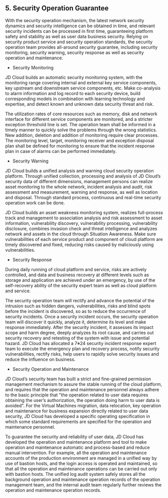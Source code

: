 ## 5. Security Operation Guarantee

With the security operation mechanism, the latest network security dynamics and security intelligence can be obtained in time, and relevant security incidents can be processed in first time, guaranteeing platform safety and stability as well as user data business security. Relying on security product service and security operation standards, the security operation team provides all-around security guarantee, including security monitoring, security warning, security response as well as security operation and maintenance.

- Security Monitoring

JD Cloud builds an automatic security monitoring system, with the monitoring range covering internal and external key service components, key upstream and downstream service components, etc. Make co-analysis to alarm information and log record to each security device, build corresponding models in combination with learning technology and expertise, and detect known and unknown data security threat and risk.

The utilization rates of core resources such as memory, disk and network interface for different service components are monitored, and a stricter exception threshold line is set. The operation team shall be informed in a timely manner to quickly solve the problems through the wrong statistics. New addition, deletion and addition of monitoring require clear processes. The monitoring level, target, monitoring receiver and exception disposal plan shall be defined for monitoring to ensure that the incident response plan in case of alarms can be performed immediately.

- Security Warning

JD Cloud builds a unified analysis and warning cloud security operation platform. Through unified collection, processing and analysis of JD Cloud’s security data of different dimensions, management persons can realize asset monitoring to the whole network, incident analysis and audit, risk assessment and measurement, warning and response, as well as location and disposal. Through standard process, continuous and real-time security operation work can be done.

JD Cloud builds an asset weakness monitoring system, realizes full-process track and management to association analysis and risk assessment to asset information, vulnerability discovery, vulnerability processing, vulnerability disclosure, combines invasion check and threat intelligence and analyzes network and assets in the cloud through Situation Awareness. Make sure vulnerabilities of each service product and component of cloud platform are timely discovered and fixed, reducing risks caused by maliciously using vulnerabilities.

- Security Response

During daily running of cloud platform and service, risks are actively controlled, and data and business recovery at different levels such as storage and application are achieved under an emergency, by use of the self-recovery ability of the security expert team as well as cloud platform and service.

The security operation team will rectify and advance the potential of the intrusion such as hidden dangers, vulnerabilities, risks and blind spots before the incident is discovered, so as to reduce the occurrence of security incidents. Once a security incident occurs, the security operation team will discover it quickly, analyze it, determine its level and make response immediately. After the security incident, it assesses its impact scope and harm degree, deeply analyzes its root cause, and carries out security recovery and retesting of the system with issue and potential hazard. JD Cloud has allocated a 7※24 security incident response expert team to execute the emergency plan and recovery process, notify security vulnerabilities, rectify risks, help users to rapidly solve security issues and reduce the influence on business.

- Security Operation and Maintenance

JD Cloud’s security team has built a strict and fine-grained permission management mechanism to assure the stable running of the cloud platform, and requires that the operation and maintenance personnel always adhere to the basic principle that "the operation related to user data requires obtaining the user’s authorization, the operation doing harm to user data is avoided". For the Virtual Machines migration, data relocation, key operation and maintenance for business expansion directly related to user data security, JD Cloud has developed a specific operating specification in which some standard requirements are specified for the operation and maintenance personnel.

To guarantee the security and reliability of user data, JD Cloud has developed the operation and maintenance platform and tool to make operation and maintenance automatic and process-based and reduce manual intervention. For example, all the operation and maintenance accounts of the production environment are managed in a unified way by use of bastion hosts, and the login access is operated and maintained, so that all the operation and maintenance operations can be carried out only with bastion hosts. The unified log audit system safely stores all the background operation and maintenance operation records of the operation management team, and the internal audit team regularly further reviews the operation and maintenance operation records.
